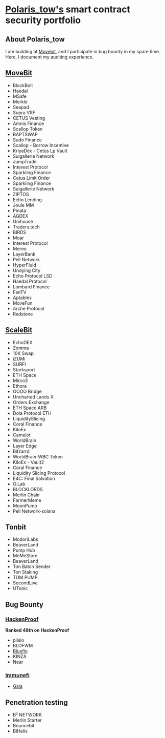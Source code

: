 # [Polaris_tow's](https://github.com/Polaristow) smart contract security portfolio
## About Polaris_tow
I am building at [Movebit](https://twitter.com/MoveBit_), and I participate in bug bounty in my spare time. Here, I document my auditing experience.
## [MoveBit](https://www.movebit.xyz/)
- BlockBolt
- Haedal
- MSafe
- Merkle
- Seapad
- Supra VRF
- CETUS Vesting
- Amnis Finance
- Scallop Token
- BAPTSWAP
- Sudo Finance
- Scallop - Borrow Incentive
- KriyaDex - Cetus Lp Vault
- Suigallerie Network
- JumpTrade
- Interest Protocol
- Sparkling Finance
- Cetus Limit Order
- Sparkling Finance
- Suigallerie Network
- ZIPTOS
- Echo Lending
- Joule MM
- Pinata
- AGDEX
- Unihouse
- Traders.tech
- BIRDS
- Moar
- Interest Protocol
- Mereo
- LayerBank
- Pell Network
- HyperFluid
- Undying City
- Echo Protocol LSD
- Haedal Protocol
- Lombard Finance
- FanTV
- Aptables
- MoveFun
- Arche Protocol
- Redstone

## [ScaleBit](https://www.scalebit.xyz/)
- EchoDEX
- Zomma
- 10K Swap
- iZUMi
- SURFI
- Starksport
- ETH Space
- Mirco3
- Ethora
- OOOO Bridge
- Uncharted Lands X
- Orders.Exchange
- ETH Space ARB
- Dola Protocol ETH
- LiquiditySlicing
- Coral Finance
- KiloEx
- Camelot
- WorldBrain
- Layer Edge
- Bitzarrd
- WorldBrain-WBC Token
- KiloEx - Vault2
- Coral Finance
- Liquidity Slicing Protocol
- E4C: Final Salvation
- O.Lab
- BLOCKLORDS
- Merlin Chain
- FarmerMeme
- MoonPump
- Pell Network-solana
  
## Tonbit
- ModoriLabs
- BeaverLand
- Pump Hub
- MeMeStore
- BeaverLand
- Ton Batch Sender
- Ton Staking
- TOM PUMP
- SecondLive
- UTonic
  
## Bug Bounty
### [HackenProof](https://hackenproof.com/)
**Ranked 48th on HackenProof**
- plisio
- BLOFWM
- [Bluefin](https://hackenproof.com/audit-programs/bluefin/bluefin-audit-contest/influencers)
- KINZA
- Near
### [Immunefi](https://immunefi.com/)
- [Gala](https://gala.com/)
## Penetration testing
- B² NETWORK
- Merlin Starter
- Bouncebit
- BiHelix
